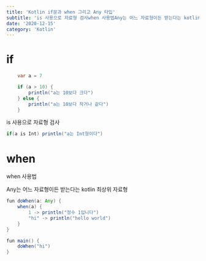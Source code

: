 ```yaml
---
title: 'Kotlin if문과 when 그리고 Any 타입'
subtitle: 'is 사용으로 자료형 검사when 사용법Any는 어느 자료형이든 받는다는 kotlin 최상위 자료형'
date: '2020-12-15'
category: 'Kotlin'
---
```


# if

```java
    var a = 7

    if (a > 10) {
        println("a는 10보다 크다")
    } else {
        println("a는 10보다 작거나 같다")
    }
```

is 사용으로 자료형 검사

```java
if(a is Int) println("a는 Int형이다")
```

# when

when 사용법

Any는 어느 자료형이든 받는다는 kotlin 최상위 자료형

```java
fun doWhen(a: Any) {
    when(a) {
        1 -> println("정수 1입니다")
        "hi" -> println("hello world")
    }
}

fun main() {
    doWhen("hi")
}
```

